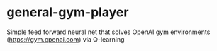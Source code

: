 # general-gym-player
Simple feed forward neural net that solves OpenAI gym environments (https://gym.openai.com) via Q-learning
